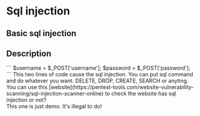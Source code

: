 # Sql injection
 Basic sql injection
-----------
<h2>Description</h2>
``` 
$username = $_POST['username'];
$password = $_POST['password'];
```
This two lines of code cause the sql injection. You can put sql command and do whatever you want. DELETE, DROP, CREATE, SEARCH or anyting.<br>
You can use this [website](https://pentest-tools.com/website-vulnerability-scanning/sql-injection-scanner-online) to check the website has sql injection or not? <br>
This one is just demo. It's illegal to do! 
